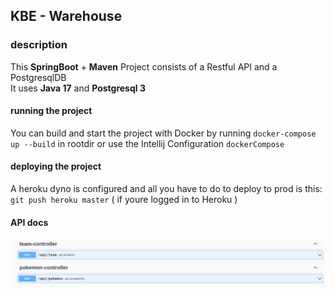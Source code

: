 ## KBE - Warehouse

### description

This **SpringBoot** + **Maven** Project consists of a Restful API and a PostgresqlDB<br/>
It uses **Java 17** and **Postgresql 3**<br/>

#### running the project

You can build and start the project with Docker by running  `docker-compose up --build` in rootdir or use the Intellij
Configuration `dockerCompose` <br/>

#### deploying the project

A heroku dyno is configured and all you have to do to deploy to prod is this: `git push heroku master` ( if youre logged
in to Heroku )

#### API docs

![alt text](./readMeResources/swagger.png)